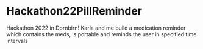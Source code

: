 # Hackathon22PillReminder
Hackathon 2022 in Dornbirn! Karla and me build a medication reminder which contains the meds, is portable and reminds the user in specified time intervals
